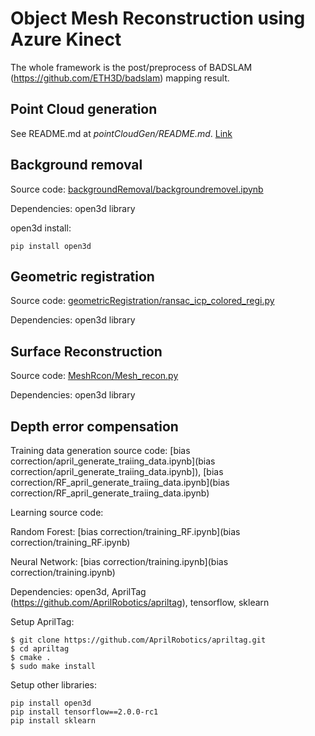 # Object Mesh Reconstruction using Azure Kinect

The whole framework is the post/preprocess of BADSLAM (https://github.com/ETH3D/badslam) mapping result.

## Point Cloud generation
See README.md at *pointCloudGen/README.md*. [Link](pointCloudGen/README.md)

## Background removal

Source code: [backgroundRemoval/backgroundremovel.ipynb](backgroundRemoval/backgroundremovel.ipynb)

Dependencies: open3d library

open3d install:

```
pip install open3d
```

## Geometric registration

Source code: [geometricRegistration/ransac_icp_colored_regi.py](geometricRegistration/ransac_icp_colored_regi.py)

Dependencies: open3d library


## Surface Reconstruction

Source code: [MeshRcon/Mesh_recon.py](MeshRcon/Mesh_recon.py)

Dependencies: open3d library

## Depth error compensation

Training data generation source code: [bias correction/april_generate_traiing_data.ipynb](bias correction/april_generate_traiing_data.ipynb]), [bias correction/RF_april_generate_traiing_data.ipynb](bias correction/RF_april_generate_traiing_data.ipynb)

Learning source code: 

Random Forest: [bias correction/training_RF.ipynb](bias correction/training_RF.ipynb)

Neural Network: [bias correction/training.ipynb](bias correction/training.ipynb)

Dependencies: open3d, AprilTag (https://github.com/AprilRobotics/apriltag), tensorflow, sklearn

Setup AprilTag:

```
$ git clone https://github.com/AprilRobotics/apriltag.git
$ cd apriltag
$ cmake .
$ sudo make install

```

Setup other libraries:

```
pip install open3d
pip install tensorflow==2.0.0-rc1
pip install sklearn

```

